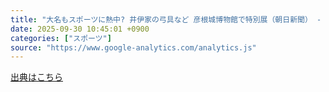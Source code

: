 ```yaml
---
title: "大名もスポーツに熱中? 井伊家の弓具など 彦根城博物館で特別展（朝日新聞） - Yahoo!ニュース"
date: 2025-09-30 10:45:01 +0900
categories: ["スポーツ"]
source: "https://www.google-analytics.com/analytics.js"
---
```


[出典はこちら](https://www.google-analytics.com/analytics.js)
